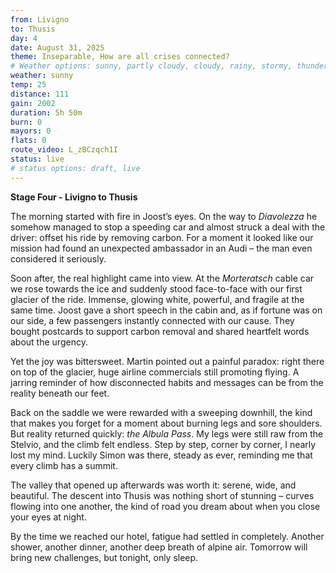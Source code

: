 ```yaml
---
from: Livigno
to: Thusis
day: 4
date: August 31, 2025
theme: Inseparable, How are all crises connected?
# Weather options: sunny, partly cloudy, cloudy, rainy, stormy, thunder, snowy, foggy
weather: sunny
temp: 25
distance: 111
gain: 2002
duration: 5h 50m
burn: 0
mayors: 0
flats: 0
route_video: L_zBCzqch1I
status: live
# status options: draft, live
---
```


**Stage Four - Livigno to Thusis**

The morning started with fire in Joost’s eyes. On the way to *Diavolezza* he somehow managed to stop a speeding car and almost struck a deal with the driver: offset his ride by removing carbon. For a moment it looked like our mission had found an unexpected ambassador in an Audi – the man even considered it seriously.

Soon after, the real highlight came into view. At the *Morteratsch* cable car we rose towards the ice and suddenly stood face-to-face with our first glacier of the ride. Immense, glowing white, powerful, and fragile at the same time. Joost gave a short speech in the cabin and, as if fortune was on our side, a few passengers instantly connected with our cause. They bought postcards to support carbon removal and shared heartfelt words about the urgency.

Yet the joy was bittersweet. Martin pointed out a painful paradox: right there on top of the glacier, huge airline commercials still promoting flying. A jarring reminder of how disconnected habits and messages can be from the reality beneath our feet.

Back on the saddle we were rewarded with a sweeping downhill, the kind that makes you forget for a moment about burning legs and sore shoulders. But reality returned quickly: *the Albula Pass*. My legs were still raw from the Stelvio, and the climb felt endless. Step by step, corner by corner, I nearly lost my mind. Luckily Simon was there, steady as ever, reminding me that every climb has a summit.

The valley that opened up afterwards was worth it: serene, wide, and beautiful. The descent into Thusis was nothing short of stunning – curves flowing into one another, the kind of road you dream about when you close your eyes at night.

By the time we reached our hotel, fatigue had settled in completely. Another shower, another dinner, another deep breath of alpine air. Tomorrow will bring new challenges, but tonight, only sleep.
